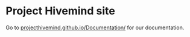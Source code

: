 # Project Hivemind site
Go to [projecthivemind.github.io/Documentation/](https://projecthivemind.github.io/Documentation/) for our documentation.
